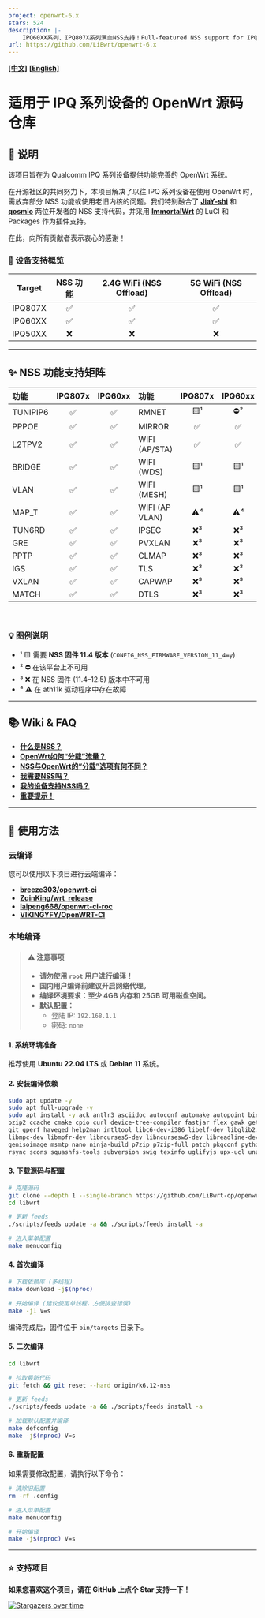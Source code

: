 ```yaml
---
project: openwrt-6.x
stars: 524
description: |-
    IPQ60XX系列、IPQ807X系列满血NSS支持！Full-featured NSS support for IPQ60XX series and IPQ807X series！
url: https://github.com/LiBwrt/openwrt-6.x
---
```


[**[中文]**](README.md) [**[English]**](README-en.md)

# 适用于 IPQ 系列设备的 OpenWrt 源码仓库

## 📖 说明

该项目旨在为 Qualcomm IPQ 系列设备提供功能完善的 OpenWrt 系统。

在开源社区的共同努力下，本项目解决了以往 IPQ 系列设备在使用 OpenWrt 时，需放弃部分 NSS 功能或使用老旧内核的问题。我们特别融合了 [**JiaY-shi**](https://github.com/JiaY-shi) 和 [**qosmio**](https://github.com/qosmio) 两位开发者的 NSS 支持代码，并采用 [**ImmortalWrt**](https://github.com/immortalwrt) 的 LuCI 和 Packages 作为插件支持。

在此，向所有贡献者表示衷心的感谢！

### 🎯 设备支持概览
| Target | NSS 功能 | 2.4G WiFi (NSS Offload) | 5G WiFi (NSS Offload) |
| :----: |:--------:|:-----------------------:|:---------------------:|
| IPQ807X| ✅       | ✅                      | ✅                    |
| IPQ60XX| ✅       | ✅                      | ✅                    |
| IPQ50XX| ❌       | ❌                      | ❌                    |

---

## ✨ NSS 功能支持矩阵

| 功能 | IPQ807x | IPQ60xx | 功能 | IPQ807x | IPQ60xx |
| :--- | :---: | :---: | :--- | :---: | :---: |
| TUNIPIP6 | ✅ | ✅ | RMNET | 🟨¹ | ⛔² |
| PPPOE | ✅ | ✅ | MIRROR | ✅ | ✅ |
| L2TPV2 | ✅ | ✅ | WIFI (AP/STA) | ✅ | ✅ |
| BRIDGE | ✅ | ✅ | WIFI (WDS) | 🟨¹ | 🟨¹ |
| VLAN | ✅ | ✅ | WIFI (MESH) | 🟨¹ | 🟨¹ |
| MAP_T | ✅ | ✅ | WIFI (AP VLAN) | ⚠️⁴ | ⚠️⁴ |
| TUN6RD | ✅ | ✅ | IPSEC | ❌³ | ❌³ |
| GRE | ✅ | ✅ | PVXLAN | ❌³ | ❌³ |
| PPTP | ✅ | ✅ | CLMAP | ❌³ | ❌³ |
| IGS | ✅ | ✅ | TLS | ❌³ | ❌³ |
| VXLAN | ✅ | ✅ | CAPWAP | ❌³ | ❌³ |
| MATCH | ✅ | ✅ | DTLS | ❌³ | ❌³ |

<br/>

### **💡 图例说明**
*   ¹ 🟨 需要 **NSS 固件 11.4 版本** (`CONFIG_NSS_FIRMWARE_VERSION_11_4=y`)
*   ² ⛔ 在该平台上不可用
*   ³ ❌ 在 NSS 固件 (11.4–12.5) 版本中不可用
*   ⁴ ⚠️ 在 ath11k 驱动程序中存在故障

---

## 📚 Wiki & FAQ

- [**什么是NSS？**](https://github.com/qosmio/openwrt-ipq/blob/qualcommax-6.x-nss-wifi/README.md#whats-nss)
- [**OpenWrt如何“分载”流量？**](https://github.com/qosmio/openwrt-ipq/blob/qualcommax-6.x-nss-wifi/README.md#how-does-openwrt-offload-traffic)
- [**NSS与OpenWrt的“分载”选项有何不同？**](https://github.com/qosmio/openwrt-ipq/blob/qualcommax-6.x-nss-wifi/README.md#how-is-nss-different-from-openwrts-offloading-options)
- [**我需要NSS吗？**](https://github.com/qosmio/openwrt-ipq/blob/qualcommax-6.x-nss-wifi/README.md#do-i-need-nss)
- [**我的设备支持NSS吗？**](https://github.com/qosmio/openwrt-ipq/blob/qualcommax-6.x-nss-wifi/README.md#ok-i-want-nss-does-my-device-support-it)
- [**重要提示！**](https://github.com/qosmio/openwrt-ipq/blob/qualcommax-6.x-nss-wifi/README.md#important-note)

---

## 🚀 使用方法

### 云编译

您可以使用以下项目进行云端编译：

- [**breeze303/openwrt-ci**](https://github.com/breeze303/openwrt-ci)
- [**ZqinKing/wrt_release**](https://github.com/ZqinKing/wrt_release)
- [**laipeng668/openwrt-ci-roc**](https://github.com/laipeng668/openwrt-ci-roc)
- [**VIKINGYFY/OpenWRT-CI**](https://github.com/VIKINGYFY/OpenWRT-CI)

### 本地编译

> #### **⚠️ 注意事项**
> - **请勿使用 `root` 用户进行编译！**
> - **国内用户编译前建议开启网络代理。**
> - **编译环境要求：至少 4GB 内存和 25GB 可用磁盘空间。**
> - **默认配置：**
>   - 登陆 IP: `192.168.1.1`
>   - 密码: `none`

#### 1. 系统环境准备
推荐使用 **Ubuntu 22.04 LTS** 或 **Debian 11** 系统。

#### 2. 安装编译依赖
```bash
sudo apt update -y
sudo apt full-upgrade -y
sudo apt install -y ack antlr3 asciidoc autoconf automake autopoint binutils bison build-essential \
bzip2 ccache cmake cpio curl device-tree-compiler fastjar flex gawk gettext gcc-multilib g++-multilib \
git gperf haveged help2man intltool libc6-dev-i386 libelf-dev libglib2.0-dev libgmp3-dev libltdl-dev \
libmpc-dev libmpfr-dev libncurses5-dev libncursesw5-dev libreadline-dev libfuse-dev libssl-dev libtool lrzsz \
genisoimage msmtp nano ninja-build p7zip p7zip-full patch pkgconf python3 python3-pip libpython3-dev qemu-utils \
rsync scons squashfs-tools subversion swig texinfo uglifyjs upx-ucl unzip vim wget xmlto xxd zlib1g-dev
```

#### 3. 下载源码与配置
```bash
# 克隆源码
git clone --depth 1 --single-branch https://github.com/LiBwrt-op/openwrt-6.x.git libwrt
cd libwrt

# 更新 feeds
./scripts/feeds update -a && ./scripts/feeds install -a

# 进入菜单配置
make menuconfig
```

#### 4. 首次编译
```bash
# 下载依赖库 (多线程)
make download -j$(nproc)

# 开始编译 (建议使用单线程，方便排查错误)
make -j1 V=s
```
编译完成后，固件位于 `bin/targets` 目录下。

#### 5. 二次编译
```bash
cd libwrt

# 拉取最新代码
git fetch && git reset --hard origin/k6.12-nss

# 更新 feeds
./scripts/feeds update -a && ./scripts/feeds install -a

# 加载默认配置并编译
make defconfig
make -j$(nproc) V=s 
```

#### 6. 重新配置
如果需要修改配置，请执行以下命令：
```bash
# 清除旧配置
rm -rf .config

# 进入菜单配置
make menuconfig

# 开始编译
make -j$(nproc) V=s 
```
---

### ⭐ 支持项目
**如果您喜欢这个项目，请在 GitHub 上点个 Star 支持一下！**

[![Stargazers over time](https://starchart.cc/LiBwrt-op/openwrt-6.x.svg?variant=adaptive)](https://starchart.cc/LiBwrt-op/openwrt-6.x)
